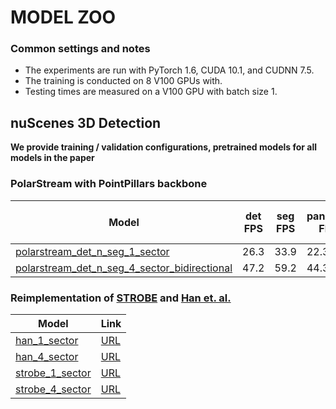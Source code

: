 # MODEL ZOO 

### Common settings and notes

- The experiments are run with PyTorch 1.6, CUDA 10.1, and CUDNN 7.5.
- The training is conducted on 8 V100 GPUs with. 
- Testing times are measured on a V100 GPU with batch size 1. 
 
## nuScenes 3D Detection 

**We provide training / validation configurations, pretrained models for all models in the paper**

### PolarStream with PointPillars backbone
| Model                 | det FPS          | seg FPS | panoptic FPS |Test MAP  | Test NDS  |  Test mIoU| Test freq_weigted mIoU|Validation PQ  | Validation SQ  | Validation RQ |Link          |
|-----------------------|------------------|---------|--------------|----------|-----------|-----------|-----------------------|---------------|----------------|---------------|---------------|
| [polarstream_det_n_seg_1_sector](configs/nusc/pp/polarstream/polarstream_det_n_seg_1_sector.py) | 26.3 | 33.9 |22.3|52.9 | 61.2 |  73.4| 87.4 |68.7 |85.3|79.9|[URL](https://drive.google.com/file/d/1JVUGjDvg0dOhWdY1wTld0sKgt15as5pJ/view?usp=sharing) |
| [polarstream_det_n_seg_4_sector_bidirectional](configs/nusc/pp/polarstream/polarstream_det_n_seg_1_sector.py) | 47.2 | 59.2 |44.3 | 52.9 | 61.2 |  73.1 | 87.5| 69.6 | 85.5 | 80.8 |[URL](https://drive.google.com/file/d/1P3X2rXY6RvMRILvLiU4a3P-8-9-dHvgn/view?usp=sharing) |

### Reimplementation of [STROBE](https://arxiv.org/abs/2011.06425) and [Han et. al.](https://arxiv.org/abs/2005.01864)
| Model                 | Link          |
|-----------------------|---------------|
| [han_1_sector](configs/nusc/pp/han_method/han_1_sector.py) | [URL](https://drive.google.com/file/d/1_uNb1GlN0oLvoJonvPDoS9uE6oBxIYRl/view?usp=sharing) |
| [han_4_sector](configs/nusc/pp/han_method/han_4_sectors.py) |[URL](https://drive.google.com/file/d/1Mgw0_Ed41EVsLI-xQweDZbH7F0LtXAWi/view?usp=sharing) |
| [strobe_1_sector](configs/nusc/pp/strobe/strobe_1_sector.py) | [URL](https://drive.google.com/file/d/1cUiMrXiKaO_MO2Y4STqVRWnefbBH0ueS/view?usp=sharing) |
| [strobe_4_sector](configs/nusc/pp/strobe/strobe_4_sector.py) |[URL](https://drive.google.com/file/d/1lrkvIenmS3MZysXBwwIn1Rwu6D7OnDde/view?usp=sharing) |